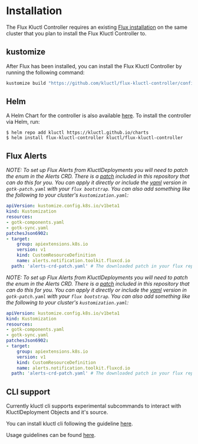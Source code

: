 # Installation

The Flux Kluctl Controller requires an existing [Flux installation](https://fluxcd.io/docs/installation/) on the
same cluster that you plan to install the Flux Kluctl Controller to.

## kustomize
After Flux has been installed, you can install the Flux Kluctl Controller by running the following command:

```sh
kustomize build "https://github.com/kluctl/flux-kluctl-controller/config/install?ref=v0.7.0" | kubectl apply -f-
```

## Helm
A Helm Chart for the controller is also available [here](https://github.com/kluctl/charts/tree/main/charts/flux-kluctl-controller).
To install the controller via Helm, run:
```shell
$ helm repo add kluctl https://kluctl.github.io/charts
$ helm install flux-kluctl-controller kluctl/flux-kluctl-controller
```

## Flux Alerts
_NOTE: To set up Flux Alerts from KluctlDeployments you will need to patch the enum in the Alerts CRD.
There is a [patch](../config/patch/alerts-crd-patch.yaml) included in this repository that can do this for you. You can apply it directly or include the [yaml](../config/patch/alerts-crd-patch.yaml) version in `gotk-patch.yaml` with your `flux bootstrap`.
You can also add something like the following to your cluster's `kustomization.yaml`:_

```yaml
apiVersion: kustomize.config.k8s.io/v1beta1
kind: Kustomization
resources:
- gotk-components.yaml
- gotk-sync.yaml
patchesJson6902:
- target:
    group: apiextensions.k8s.io
    version: v1
    kind: CustomResourceDefinition
    name: alerts.notification.toolkit.fluxcd.io
  path: 'alerts-crd-patch.yaml' # The downloaded patch in your flux repository

```


_NOTE: To set up Flux Alerts from KluctlDeployments you will need to patch the enum in the Alerts CRD.
There is a [patch](../config/patch/alerts-crd-patch.yaml) included in this repository that can do this for you. You can apply it directly or include the [yaml](../config/patch/alerts-crd-patch.yaml) version in `gotk-patch.yaml` with your `flux bootstrap`.
You can also add something like the following to your cluster's `kustomization.yaml`:_

```yaml
apiVersion: kustomize.config.k8s.io/v1beta1
kind: Kustomization
resources:
- gotk-components.yaml
- gotk-sync.yaml
patchesJson6902:
- target:
    group: apiextensions.k8s.io
    version: v1
    kind: CustomResourceDefinition
    name: alerts.notification.toolkit.fluxcd.io
  path: 'alerts-crd-patch.yaml' # The downloaded patch in your flux repository

```

## CLI support

Currently kluctl cli supports experimental subcommands to interact with KluctlDeployment Objects and it's source. <br>

You can install kluctl cli following the guideline [here](https://kluctl.io/docs/installation/).

Usage guidelines can be found [here](https://kluctl.io/docs/reference/commands/flux/).